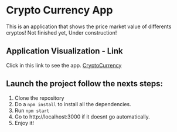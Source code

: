 
# Crypto Currency App

This is an application that shows the price market value of differents cryptos! 
Not finished yet, Under construction!

## Application Visualization - Link

Click in this link to see the app. [CryptoCurrency](https://cryptocurrency.now.sh/)


## Launch the project follow the nexts steps: 

1. Clone the repository
2. Do a `npm install` to install all the dependencies.
3. Run `npm start`
4. Go to http://localhost:3000 if it doesnt go automatically.
5. Enjoy it!

